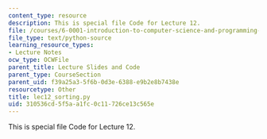 ```yaml
---
content_type: resource
description: This is special file Code for Lecture 12.
file: /courses/6-0001-introduction-to-computer-science-and-programming-in-python-fall-2016/310536cd5f5aa1fc0c11726ce13c565e_lec12_sorting.py
file_type: text/python-source
learning_resource_types:
- Lecture Notes
ocw_type: OCWFile
parent_title: Lecture Slides and Code
parent_type: CourseSection
parent_uid: f39a25a3-5f6b-0d3e-6388-e9b2e8b7438e
resourcetype: Other
title: lec12_sorting.py
uid: 310536cd-5f5a-a1fc-0c11-726ce13c565e
---
```

This is special file Code for Lecture 12.

